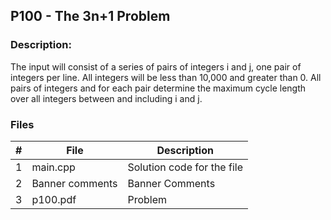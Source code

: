 ## P100 - The 3n+1 Problem 
### Description:

The input will consist of a series of pairs of integers i and j, one pair of integers per line. All integers
will be less than 10,000 and greater than 0. All pairs of integers and for each pair  determine the maximum cycle length over
all integers between and including i and j.

### Files

|   #   | File            | Description                                        |
| :---: | --------------- | -------------------------------------------------- |
|   1   | main.cpp         |Solution code for the file     |
|   2   |Banner comments |Banner Comments |
|   3  |p100.pdf |Problem |

